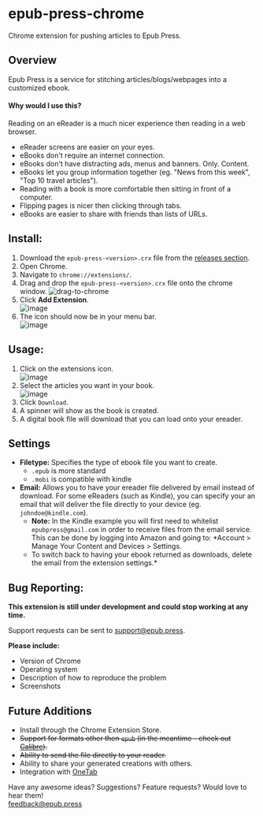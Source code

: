 # epub-press-chrome
Chrome extension for pushing articles to Epub Press.

## Overview
Epub Press is a service for stitching articles/blogs/webpages into a customized ebook.

#### **Why would I use this?**

Reading on an eReader is a much nicer experience then reading in a web browser.

- eReader screens are easier on your eyes.
- eBooks don't require an internet connection.
- eBooks don't have distracting ads, menus and banners. Only. Content.
- eBooks let you group information together (eg. "News from this week", "Top 10 travel articles").
- Reading with a book is more comfortable then sitting in front of a computer.
- Flipping pages is nicer then clicking through tabs.
- eBooks are easier to share with friends than lists of URLs.

## Install:
1. Download the `epub-press-<version>.crx` file from the [releases section](https://github.com/haroldtreen/epub-press-chrome/releases).
1. Open Chrome.
1. Navigate to `chrome://extensions/`.
1. Drag and drop the `epub-press-<version>.crx` file onto the chrome window.
  ![drag-to-chrome](https://cloud.githubusercontent.com/assets/1745854/14151355/1a5a4c48-f673-11e5-875c-1fce3a3bcec9.png)
1. Click **Add Extension**.  
  ![image](https://cloud.githubusercontent.com/assets/1745854/13517595/c04b634e-e192-11e5-90e3-ce4899617d10.png)
1. The icon should now be in your menu bar.  
  ![image](https://cloud.githubusercontent.com/assets/1745854/13517609/e05ec9f0-e192-11e5-8ab3-16f757318fbc.png)

## Usage:
1. Click on the extensions icon.  
  ![image](https://cloud.githubusercontent.com/assets/1745854/13517662/9a554690-e193-11e5-856f-c9ae86800735.png)
1. Select the articles you want in your book.  
  ![image](https://cloud.githubusercontent.com/assets/1745854/13517673/c29eb03c-e193-11e5-9f82-aa5e6d200d5c.png)
1. Click `Download`.
1. A spinner will show as the book is created.
1. A digital book file will download that you can load onto your ereader.

## Settings
- **Filetype:** Specifies the type of ebook file you want to create.  
  - `.epub` is more standard
  - `.mobi` is compatible with kindle
- **Email:** Allows you to have your ereader file delivered by email instead of download. For some eReaders (such as Kindle), you can specify your an email that will deliver the file directly to your device (eg. `johndoe@kindle.com`).  
  - **Note:** In the Kindle example you will first need to whitelist `epubpress@gmail.com` in order to receive files from the email service. This can be done by logging into Amazon and going to: *Account > Manage Your Content and Devices > Settings.
  - To switch back to having your ebook returned as downloads, delete the email from the extension settings.*

## Bug Reporting:
**This extension is still under development and could stop working at any time.**

Support requests can be sent to support@epub.press.

**Please include:**
- Version of Chrome
- Operating system
- Description of how to reproduce the problem
- Screenshots

## Future Additions
- Install through the Chrome Extension Store.
- ~~Support for formats other then `epub` (in the meantime - check out [Calibre](https://calibre-ebook.com/)).~~
- ~~Ability to send the file directly to your reader.~~
- Ability to share your generated creations with others.
- Integration with [OneTab](https://chrome.google.com/webstore/detail/onetab/chphlpgkkbolifaimnlloiipkdnihall?hl=en)

Have any awesome ideas? Suggestions? Feature requests? Would love to hear them!  
feedback@epub.press
